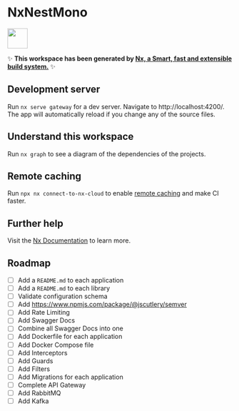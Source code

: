 # NxNestMono

<a alt="Nx logo" href="https://nx.dev" target="_blank" rel="noreferrer"><img src="https://raw.githubusercontent.com/nrwl/nx/master/images/nx-logo.png" width="45"></a>

✨ **This workspace has been generated by [Nx, a Smart, fast and extensible build system.](https://nx.dev)** ✨

## Development server

Run `nx serve gateway` for a dev server. Navigate to http://localhost:4200/. The app will automatically reload if you change any of the source files.

## Understand this workspace

Run `nx graph` to see a diagram of the dependencies of the projects.

## Remote caching

Run `npx nx connect-to-nx-cloud` to enable [remote caching](https://nx.app) and make CI faster.

## Further help

Visit the [Nx Documentation](https://nx.dev) to learn more.

## Roadmap

- [ ] Add a `README.md` to each application
- [ ] Add a `README.md` to each library
- [ ] Validate configuration schema
- [ ] Add https://www.npmjs.com/package/@jscutlery/semver
- [ ] Add Rate Limiting
- [ ] Add Swagger Docs
- [ ] Combine all Swagger Docs into one
- [ ] Add Dockerfile for each application
- [ ] Add Docker Compose file
- [ ] Add Interceptors
- [ ] Add Guards
- [ ] Add Filters
- [ ] Add Migrations for each application
- [ ] Complete API Gateway
- [ ] Add RabbitMQ
- [ ] Add Kafka
